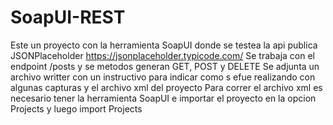 # SoapUI-REST
Este un proyecto con la herramienta SoapUI donde se testea la api publica JSONPlaceholder
https://jsonplaceholder.typicode.com/ 
Se trabaja con el endpoint /posts y se metodos generan GET, POST y DELETE
Se adjunta un archivo writter con un instructivo para indicar como s efue realizando con algunas capturas y el archivo xml del proyecto
Para correr el archivo xml es necesario tener la herramienta SoapUI e importar el proyecto en la opcion Projects y luego import Projects
